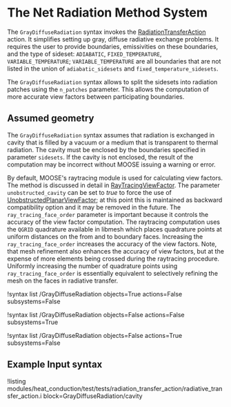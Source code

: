# The Net Radiation Method System

The `GrayDiffuseRadiation` syntax invokes the
[RadiationTransferAction](/RadiationTransferAction.md) action. It simplifies setting up
gray, diffuse radiative exchange problems. It requires the user to provide boundaries,
emissivities on these boundaries, and the type of sideset: `ADIABATIC`, `FIXED_TEMPERATURE`, `VARIABLE_TEMPERATURE`; `VARIABLE_TEMPERATURE` are all boundaries that are not listed in the union of `adiabatic_sidesets` and `fixed_temperature_sidesets`.  

The `GrayDiffuseRadiation` syntax allows to split the sidesets
into radiation patches using the `n_patches` parameter. This allows the computation of more accurate
view factors between participating boundaries.

## Assumed geometry

The `GrayDiffuseRadiation` syntax assumes that radiation is exchanged in cavity that is filled by a vacuum or a medium that is transparent to thermal radiation. The cavity must be enclosed by the boundaries specified in parameter `sidesets`. If the cavity is not enclosed, the result of the computation may be incorrect without MOOSE issuing a warning or error.

By default, MOOSE's raytracing module is used for calculating view factors. The method is discussed in detail in
[RayTracingViewFactor](RayTracingViewFactor.md). The parameter `unobstructed_cavity` can be set to *true* to force
the use of [UnobstructedPlanarViewFactor](UnobstructedPlanarViewFactor.md); at this point this is maintained as backward compatibility option and it may be removed in the future.
The `ray_tracing_face_order` parameter is important because it controls the accuracy of the view factor computation.
The raytracing computation uses the `QGRID` quadrature available in libmesh which places quadrature points at uniform distances on the from and to boundary faces. Increasing the `ray_tracing_face_order` increases the accuracy of the view factors. Note, that mesh refinement also enhances the accuracy of view factors, but at the expense of more elements being crossed during the raytracing procedure. Uniformly increasing the number of quadrature points using `ray_tracing_face_order` is essentially equivalent to selectively refining the mesh on the faces in radiative transfer.

!syntax list /GrayDiffuseRadiation objects=True actions=False subsystems=False

!syntax list /GrayDiffuseRadiation objects=False actions=False subsystems=True

!syntax list /GrayDiffuseRadiation objects=False actions=True subsystems=False

## Example Input syntax

!listing modules/heat_conduction/test/tests/radiation_transfer_action/radiative_transfer_action.i
block=GrayDiffuseRadiation/cavity
